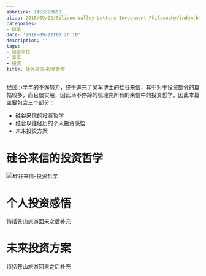 ```yaml
---
abbrlink: 1453323658
alias: 2018/09/22/Silicon-Valley-Letters-Investment-Philosophy/index.html
categories:
- 随笔
date: '2018-09-22T00:26:10'
description: ''
tags:
- 硅谷来信
- 吴军
- 投资
title: 硅谷来信—投资哲学
---
```










经过小半年的不懈努力，终于追完了吴军博士的硅谷来信，其中对于投资部分的篇幅较多，而且很实用，因此马不停蹄的梳理完所有的来信中的投资哲学。因此本篇主要包含三个部分：

- 硅谷来信的投资哲学
- 结合以往经历的个人投资感悟
- 未来投资方案

# 硅谷来信的投资哲学

![硅谷来信-投资哲学](https://flowsnow.oss-cn-shanghai.aliyuncs.com/history/image/investment/Investment-philosophy.png)

<!--more-->

# 个人投资感悟

待括苍山旅游回来之后补充

# 未来投资方案

待括苍山旅游回来之后补充
